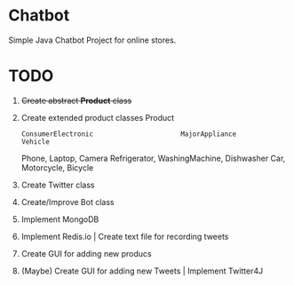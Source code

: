 # Chatbot
Simple Java Chatbot Project for online stores. 

# TODO
1. ~~Create abstract **Product** class~~
2. Create extended product classes
                                                 Product

       ConsumerElectronic                      MajorAppliance                        Vehicle

      Phone, Laptop, Camera        Refrigerator, WashingMachine, Dishwasher     Car, Motorcycle, Bicycle
               
               
3. Create Twitter class
4. Create/Improve Bot class
5. Implement MongoDB
6. Implement Redis.io | Create text file for recording tweets
7. Create GUI for adding new producs
8. (Maybe) Create GUI for adding new Tweets | Implement Twitter4J
